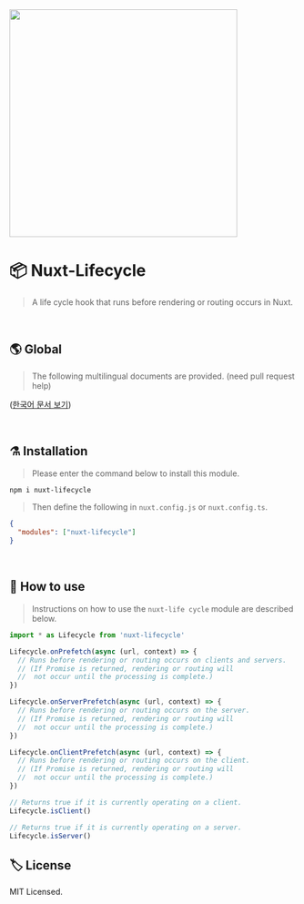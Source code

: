 <img src="https://i.imgur.com/R2wksCG.png" width="400"/>

<br/>

# 📦 Nuxt-Lifecycle

> A life cycle hook that runs before rendering or routing occurs in Nuxt.

<br/>


## 🌎 Global

> The following multilingual documents are provided. (need pull request help)

([한국어 문서 보기](https://github.com/AhaOfficial/nuxt-lifecycle/blob/master/docs/README.KR.md))

<br/>

## ⚗️ Installation

> Please enter the command below to install this module.

```bash
npm i nuxt-lifecycle
```

> Then define the following in `nuxt.config.js` or `nuxt.config.ts`.

```json
{
  "modules": ["nuxt-lifecycle"]
}
```

<br/>

## 🔮 How to use

> Instructions on how to use the `nuxt-life cycle` module are described below.

```ts
import * as Lifecycle from 'nuxt-lifecycle'

Lifecycle.onPrefetch(async (url, context) => {
  // Runs before rendering or routing occurs on clients and servers.
  // (If Promise is returned, rendering or routing will
  //  not occur until the processing is complete.)
})

Lifecycle.onServerPrefetch(async (url, context) => {
  // Runs before rendering or routing occurs on the server.
  // (If Promise is returned, rendering or routing will
  //  not occur until the processing is complete.)
})

Lifecycle.onClientPrefetch(async (url, context) => {
  // Runs before rendering or routing occurs on the client.
  // (If Promise is returned, rendering or routing will
  //  not occur until the processing is complete.)
})

// Returns true if it is currently operating on a client.
Lifecycle.isClient()

// Returns true if it is currently operating on a server.
Lifecycle.isServer()
```



## 🏷 License

MIT Licensed.